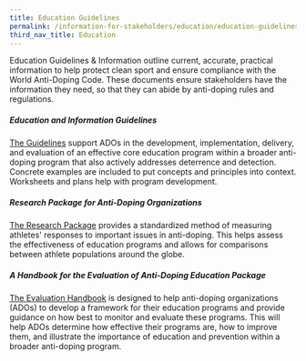```yaml
---
title: Education Guidelines
permalink: /information-for-stakeholders/education/education-guidelines
third_nav_title: Education
---
```

Education Guidelines & Information outline current, accurate, practical information to help protect clean sport and ensure compliance with the World Anti-Doping Code. These documents ensure stakeholders have the information they need, so that they can abide by anti-doping rules and regulations.

##### Education and Information Guidelines
[The Guidelines](/information-for-stakeholders/2021-ise.pdf) support ADOs in the development, implementation, delivery, and evaluation of an effective core education program within a broader anti-doping program that also actively addresses deterrence and detection. Concrete examples are included to put concepts and principles into context. Worksheets and plans help with program development.

##### Research Package for Anti-Doping Organizations
[The Research Package](https://www.wada-ama.org/sites/default/files/resources/files/wada_social_science_research_package_ado.pdf) provides a standardized method of measuring athletes' responses to important issues in anti-doping. This helps assess the effectiveness of education programs and allows for comparisons between athlete populations around the globe.

##### A Handbook for the Evaluation of Anti-Doping Education Package
[The Evaluation Handbook](https://www.wada-ama.org/sites/default/files/resources/files/houlihan_final_report.pdf) is designed to help anti-doping organizations (ADOs) to develop a framework for their education programs and provide guidance on how best to monitor and evaluate these programs. This will help ADOs determine how effective their programs are, how to improve them, and illustrate the importance of education and prevention within a broader anti-doping program.

